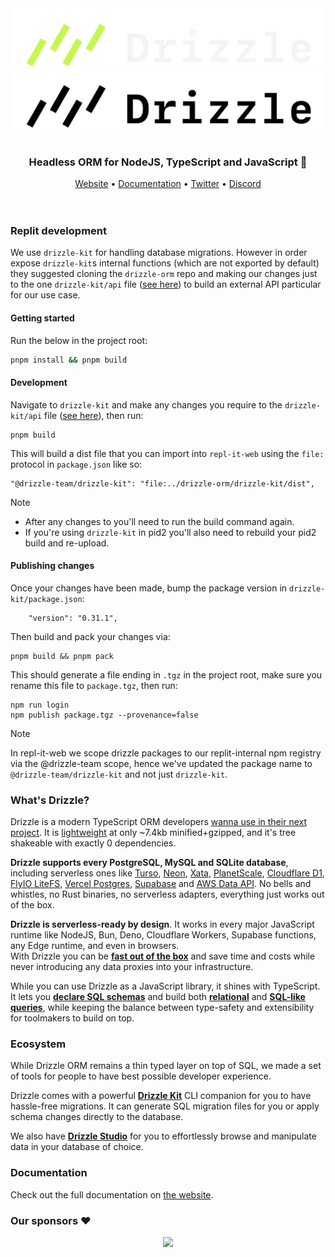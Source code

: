 <div align="center">
  <img src="./misc/readme/logo-github-sq-dark.svg#gh-dark-mode-only" />
  <img src="./misc/readme/logo-github-sq-light.svg#gh-light-mode-only" />
</div>

<br/>
<div align="center">
  <h3>Headless ORM for NodeJS, TypeScript and JavaScript 🚀</h3>
  <a href="https://orm.drizzle.team">Website</a> •
  <a href="https://orm.drizzle.team/docs/overview">Documentation</a> •
  <a href="https://x.com/drizzleorm">Twitter</a> •
  <a href="https://driz.link/discord">Discord</a>
</div>

<br/>
<br/>

### Replit development

We use `drizzle-kit` for handling database migrations. However in order expose `drizzle-kit`s internal functions (which are not exported by default) they suggested cloning the `drizzle-orm` repo and making our changes just to the one `drizzle-kit/api` file ([see here](./drizzle-kit/src/api.ts)) to build an external API particular for our use case. 

#### Getting started
Run the below in the project root:

```bash
pnpm install && pnpm build
```

#### Development
Navigate to `drizzle-kit` and make any changes you require to the `drizzle-kit/api` file ([see here](./drizzle-kit/src/api.ts)), then run:
```
pnpm build
```
This will build a dist file that you can import into `repl-it-web` using the `file:` protocol in `package.json` like so:
```
"@drizzle-team/drizzle-kit": "file:../drizzle-orm/drizzle-kit/dist",
```
> [!NOTE]
> - After any changes to you'll need to run the build command again.
> - If you're using `drizzle-kit` in pid2 you'll also need to rebuild your pid2 build and re-upload.

#### Publishing changes
Once your changes have been made, bump the package version in `drizzle-kit/package.json`:
```
	"version": "0.31.1",
```
Then build and pack your changes via:
```
pnpm build && pnpm pack
```
This should generate a file ending in `.tgz` in the project root, make sure you rename this file to `package.tgz`, then run:
```
npm run login
npm publish package.tgz --provenance=false
```
> [!NOTE]
> In repl-it-web we scope drizzle packages to our replit-internal npm registry via the @drizzle-team scope, hence we've updated the package name to `@drizzle-team/drizzle-kit` and not just `drizzle-kit`.

### What's Drizzle?
Drizzle is a modern TypeScript ORM developers [wanna use in their next project](https://stateofdb.com/tools/drizzle). 
It is [lightweight](https://bundlephobia.com/package/drizzle-orm) at only ~7.4kb minified+gzipped, and it's tree shakeable with exactly 0 dependencies. 

**Drizzle supports every PostgreSQL, MySQL and SQLite database**, including serverless ones like [Turso](https://orm.drizzle.team/docs/get-started-sqlite#turso), [Neon](https://orm.drizzle.team/docs/get-started-postgresql#neon), [Xata](xata.io), [PlanetScale](https://orm.drizzle.team/docs/get-started-mysql#planetscale), [Cloudflare D1](https://orm.drizzle.team/docs/get-started-sqlite#cloudflare-d1), [FlyIO LiteFS](https://fly.io/docs/litefs/), [Vercel Postgres](https://orm.drizzle.team/docs/get-started-postgresql#vercel-postgres), [Supabase](https://orm.drizzle.team/docs/get-started-postgresql#supabase) and [AWS Data API](https://orm.drizzle.team/docs/get-started-postgresql#aws-data-api). No bells and whistles, no Rust binaries, no serverless adapters, everything just works out of the box.

**Drizzle is serverless-ready by design**. It works in every major JavaScript runtime like NodeJS, Bun, Deno, Cloudflare Workers, Supabase functions, any Edge runtime, and even in browsers.  
With Drizzle you can be [**fast out of the box**](https://orm.drizzle.team/benchmarks) and save time and costs while never introducing any data proxies into your infrastructure. 

While you can use Drizzle as a JavaScript library, it shines with TypeScript. It lets you [**declare SQL schemas**](https://orm.drizzle.team/docs/sql-schema-declaration) and build both [**relational**](https://orm.drizzle.team/docs/rqb) and [**SQL-like queries**](https://orm.drizzle.team/docs/select), while keeping the balance between type-safety and extensibility for toolmakers to build on top.  

### Ecosystem
While Drizzle ORM remains a thin typed layer on top of SQL, we made a set of tools for people to have best possible developer experience.  
  
Drizzle comes with a powerful [**Drizzle Kit**](https://orm.drizzle.team/kit-docs/overview) CLI companion for you to have hassle-free migrations. It can generate SQL migration files for you or apply schema changes directly to the database.  
  
We also have [**Drizzle Studio**](https://orm.drizzle.team/drizzle-studio/overview) for you to effortlessly browse and manipulate data in your database of choice.

### Documentation
Check out the full documentation on [the website](https://orm.drizzle.team/docs/overview).

### Our sponsors ❤️
<p align="center">
<a href="https://drizzle.team" target="_blank">
<img src='https://api.drizzle.team/v2/sponsors/svg'/>
</a>
</p>
